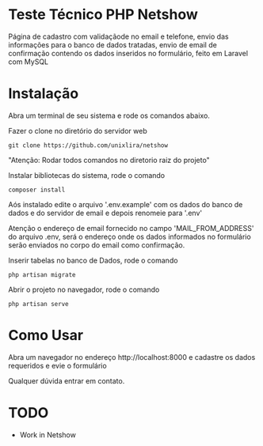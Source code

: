 Teste Técnico PHP Netshow
==========

Página de cadastro com validaçãode no email e telefone, envio das informações para o banco de dados tratadas, envio de email de confirmação contendo os dados inseridos no formulário, feito em Laravel com MySQL


Instalação
============

Abra um terminal de seu sistema e rode os comandos abaixo.

Fazer o clone no diretório do servidor web

```
git clone https://github.com/unixlira/netshow
```

"Atenção: Rodar todos comandos no diretorio raiz do projeto"

Instalar bibliotecas do sistema, rode o comando

```
composer install
```

Aós instalado edite o arquivo '.env.example' com os dados do banco de dados e do servidor de email e depois renomeie para '.env'

Atenção o endereço de email fornecido no campo 'MAIL_FROM_ADDRESS' do arquivo .env, será o endereço onde os dados informados no 
formulário serão enviados no corpo do email como confirmação.


Inserir tabelas no banco de Dados, rode o comando

```
php artisan migrate
```

Abrir o projeto no navegador, rode o comando

```
php artisan serve
```


Como Usar
=====

Abra um navegador no endereço http://localhost:8000 e cadastre os dados requeridos e evie o formulário

Qualquer dúvida entrar em contato.


TODO
====

* Work in Netshow
